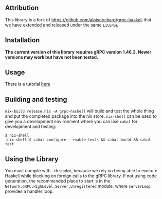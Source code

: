 Attribution
-----------

This library is a fork of https://github.com/aloiscochard/grpc-haskell that we
have extended and released under the same [`LICENSE`](./LICENSE)

Installation
------------

**The current version of this library requires gRPC version 1.46.3. Newer versions may work but have not been tested.**

Usage
-----

There is a tutorial [here](examples/tutorial/TUTORIAL.md)

Building and testing
--------------------

`nix-build release.nix -A grpc-haskell` will build and test the whole thing and
put the completed package into the nix store. `nix-shell` can be used to give
you a development environment where you can use `cabal` for development and
testing:

``` console
$ nix-shell
[nix-shell]$ cabal configure --enable-tests && cabal build && cabal test
```

Using the Library
-----------------

You must compile with `-threaded`, because we rely on being able to execute
Haskell while blocking on foreign calls to the gRPC library. If not using code
generation, the recommended place to start is in the
`Network.GRPC.HighLevel.Server.Unregistered` module, where `serverLoop` provides
a handler loop.
